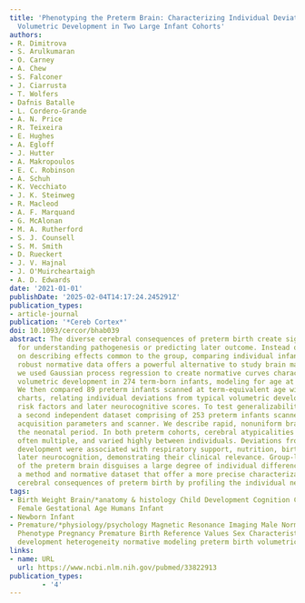 ```yaml
---
title: 'Phenotyping the Preterm Brain: Characterizing Individual Deviations From Normative
  Volumetric Development in Two Large Infant Cohorts'
authors:
- R. Dimitrova
- S. Arulkumaran
- O. Carney
- A. Chew
- S. Falconer
- J. Ciarrusta
- T. Wolfers
- Dafnis Batalle
- L. Cordero-Grande
- A. N. Price
- R. Teixeira
- E. Hughes
- A. Egloff
- J. Hutter
- A. Makropoulos
- E. C. Robinson
- A. Schuh
- K. Vecchiato
- J. K. Steinweg
- R. Macleod
- A. F. Marquand
- G. McAlonan
- M. A. Rutherford
- S. J. Counsell
- S. M. Smith
- D. Rueckert
- J. V. Hajnal
- J. O'Muircheartaigh
- A. D. Edwards
date: '2021-01-01'
publishDate: '2025-02-04T14:17:24.245291Z'
publication_types:
- article-journal
publication: '*Cereb Cortex*'
doi: 10.1093/cercor/bhab039
abstract: The diverse cerebral consequences of preterm birth create significant challenges
  for understanding pathogenesis or predicting later outcome. Instead of focusing
  on describing effects common to the group, comparing individual infants against
  robust normative data offers a powerful alternative to study brain maturation. Here
  we used Gaussian process regression to create normative curves characterizing brain
  volumetric development in 274 term-born infants, modeling for age at scan and sex.
  We then compared 89 preterm infants scanned at term-equivalent age with these normative
  charts, relating individual deviations from typical volumetric development to perinatal
  risk factors and later neurocognitive scores. To test generalizability, we used
  a second independent dataset comprising of 253 preterm infants scanned using different
  acquisition parameters and scanner. We describe rapid, nonuniform brain growth during
  the neonatal period. In both preterm cohorts, cerebral atypicalities were widespread,
  often multiple, and varied highly between individuals. Deviations from normative
  development were associated with respiratory support, nutrition, birth weight, and
  later neurocognition, demonstrating their clinical relevance. Group-level understanding
  of the preterm brain disguises a large degree of individual differences. We provide
  a method and normative dataset that offer a more precise characterization of the
  cerebral consequences of preterm birth by profiling the individual neonatal brain.
tags:
- Birth Weight Brain/*anatomy & histology Child Development Cognition Cohort Studies
  Female Gestational Age Humans Infant
- Newborn Infant
- Premature/*physiology/psychology Magnetic Resonance Imaging Male Normal Distribution
  Phenotype Pregnancy Premature Birth Reference Values Sex Characteristics early brain
  development heterogeneity normative modeling preterm birth volumetric MRI
links:
- name: URL
  url: https://www.ncbi.nlm.nih.gov/pubmed/33822913
publication_types:
        - '4'    
---
```

